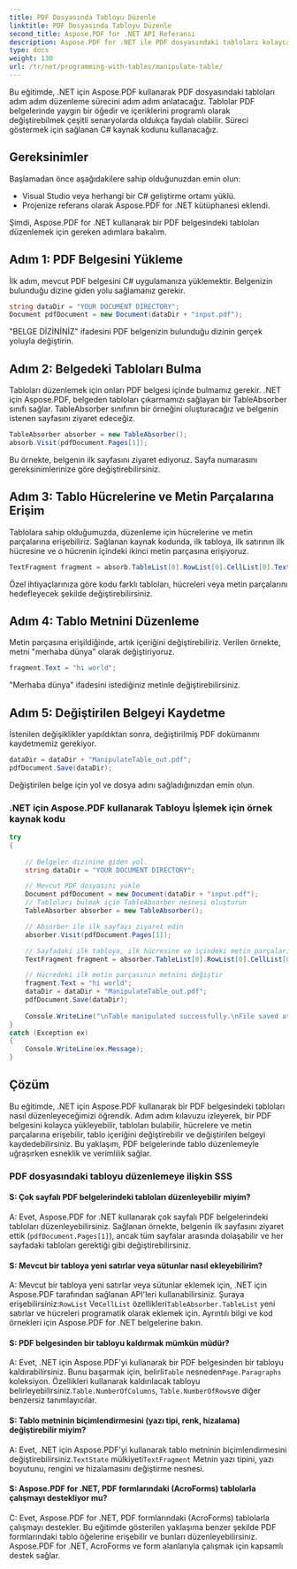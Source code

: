 ```yaml
---
title: PDF Dosyasında Tabloyu Düzenle
linktitle: PDF Dosyasında Tabloyu Düzenle
second_title: Aspose.PDF for .NET API Referansı
description: Aspose.PDF for .NET ile PDF dosyasındaki tabloları kolayca düzenleyin.
type: docs
weight: 130
url: /tr/net/programming-with-tables/manipulate-table/
---
```

Bu eğitimde, .NET için Aspose.PDF kullanarak PDF dosyasındaki tabloları adım adım düzenleme sürecini adım adım anlatacağız. Tablolar PDF belgelerinde yaygın bir öğedir ve içeriklerini programlı olarak değiştirebilmek çeşitli senaryolarda oldukça faydalı olabilir. Süreci göstermek için sağlanan C# kaynak kodunu kullanacağız.

## Gereksinimler

Başlamadan önce aşağıdakilere sahip olduğunuzdan emin olun:

- Visual Studio veya herhangi bir C# geliştirme ortamı yüklü.
- Projenize referans olarak Aspose.PDF for .NET kütüphanesi eklendi.

Şimdi, Aspose.PDF for .NET kullanarak bir PDF belgesindeki tabloları düzenlemek için gereken adımlara bakalım.

## Adım 1: PDF Belgesini Yükleme

İlk adım, mevcut PDF belgesini C# uygulamanıza yüklemektir. Belgenizin bulunduğu dizine giden yolu sağlamanız gerekir.

```csharp
string dataDir = "YOUR DOCUMENT DIRECTORY";
Document pdfDocument = new Document(dataDir + "input.pdf");
```

"BELGE DİZİNİNİZ" ifadesini PDF belgenizin bulunduğu dizinin gerçek yoluyla değiştirin.

## Adım 2: Belgedeki Tabloları Bulma

Tabloları düzenlemek için onları PDF belgesi içinde bulmamız gerekir. .NET için Aspose.PDF, belgeden tabloları çıkarmamızı sağlayan bir TableAbsorber sınıfı sağlar. TableAbsorber sınıfının bir örneğini oluşturacağız ve belgenin istenen sayfasını ziyaret edeceğiz.

```csharp
TableAbsorber absorber = new TableAbsorber();
absorb.Visit(pdfDocument.Pages[1]);
```

Bu örnekte, belgenin ilk sayfasını ziyaret ediyoruz. Sayfa numarasını gereksinimlerinize göre değiştirebilirsiniz.

## Adım 3: Tablo Hücrelerine ve Metin Parçalarına Erişim

Tablolara sahip olduğumuzda, düzenleme için hücrelerine ve metin parçalarına erişebiliriz. Sağlanan kaynak kodunda, ilk tabloya, ilk satırının ilk hücresine ve o hücrenin içindeki ikinci metin parçasına erişiyoruz.

```csharp
TextFragment fragment = absorb.TableList[0].RowList[0].CellList[0].TextFragments[1];
```

Özel ihtiyaçlarınıza göre kodu farklı tabloları, hücreleri veya metin parçalarını hedefleyecek şekilde değiştirebilirsiniz.

## Adım 4: Tablo Metnini Düzenleme

Metin parçasına erişildiğinde, artık içeriğini değiştirebiliriz. Verilen örnekte, metni "merhaba dünya" olarak değiştiriyoruz.

```csharp
fragment.Text = "hi world";
```

"Merhaba dünya" ifadesini istediğiniz metinle değiştirebilirsiniz.

## Adım 5: Değiştirilen Belgeyi Kaydetme

İstenilen değişiklikler yapıldıktan sonra, değiştirilmiş PDF dokümanını kaydetmemiz gerekiyor.

```csharp
dataDir = dataDir + "ManipulateTable_out.pdf";
pdfDocument.Save(dataDir);
```

Değiştirilen belge için yol ve dosya adını sağladığınızdan emin olun.


### .NET için Aspose.PDF kullanarak Tabloyu İşlemek için örnek kaynak kodu

```csharp
try
{
	
	// Belgeler dizinine giden yol.
	string dataDir = "YOUR DOCUMENT DIRECTORY";

	// Mevcut PDF dosyasını yükle
	Document pdfDocument = new Document(dataDir + "input.pdf");
	// Tabloları bulmak için TableAbsorber nesnesi oluşturun
	TableAbsorber absorber = new TableAbsorber();

	// Absorber ile ilk sayfayı ziyaret edin
	absorber.Visit(pdfDocument.Pages[1]);

	// Sayfadaki ilk tabloya, ilk hücresine ve içindeki metin parçalarına erişin
	TextFragment fragment = absorber.TableList[0].RowList[0].CellList[0].TextFragments[1];

	// Hücredeki ilk metin parçasının metnini değiştir
	fragment.Text = "hi world";
	dataDir = dataDir + "ManipulateTable_out.pdf";
	pdfDocument.Save(dataDir);
	
	Console.WriteLine("\nTable manipulated successfully.\nFile saved at " + dataDir);
}
catch (Exception ex)
{
	Console.WriteLine(ex.Message);
}
```

## Çözüm

Bu eğitimde, .NET için Aspose.PDF kullanarak bir PDF belgesindeki tabloları nasıl düzenleyeceğimizi öğrendik. Adım adım kılavuzu izleyerek, bir PDF belgesini kolayca yükleyebilir, tabloları bulabilir, hücrelere ve metin parçalarına erişebilir, tablo içeriğini değiştirebilir ve değiştirilen belgeyi kaydedebilirsiniz. Bu yaklaşım, PDF belgelerinde tablo düzenlemeyle uğraşırken esneklik ve verimlilik sağlar.

### PDF dosyasındaki tabloyu düzenlemeye ilişkin SSS

#### S: Çok sayfalı PDF belgelerindeki tabloları düzenleyebilir miyim?

A: Evet, Aspose.PDF for .NET kullanarak çok sayfalı PDF belgelerindeki tabloları düzenleyebilirsiniz. Sağlanan örnekte, belgenin ilk sayfasını ziyaret ettik (`pdfDocument.Pages[1]`), ancak tüm sayfalar arasında dolaşabilir ve her sayfadaki tabloları gerektiği gibi değiştirebilirsiniz.

#### S: Mevcut bir tabloya yeni satırlar veya sütunlar nasıl ekleyebilirim?

 A: Mevcut bir tabloya yeni satırlar veya sütunlar eklemek için, .NET için Aspose.PDF tarafından sağlanan API'leri kullanabilirsiniz. Şuraya erişebilirsiniz:`RowList` Ve`CellList` özellikleri`TableAbsorber.TableList` yeni satırlar ve hücreleri programatik olarak eklemek için. Ayrıntılı bilgi ve kod örnekleri için Aspose.PDF for .NET belgelerine bakın.

#### S: PDF belgesinden bir tabloyu kaldırmak mümkün müdür?

 A: Evet, .NET için Aspose.PDF'yi kullanarak bir PDF belgesinden bir tabloyu kaldırabilirsiniz. Bunu başarmak için, belirli`Table` nesneden`Page.Paragraphs` koleksiyon. Özellikleri kullanarak kaldırılacak tabloyu belirleyebilirsiniz.`Table.NumberOfColumns`, `Table.NumberOfRows`ve diğer benzersiz tanımlayıcılar.

#### S: Tablo metninin biçimlendirmesini (yazı tipi, renk, hizalama) değiştirebilir miyim?

 A: Evet, .NET için Aspose.PDF'yi kullanarak tablo metninin biçimlendirmesini değiştirebilirsiniz.`TextState` mülkiyeti`TextFragment` Metnin yazı tipini, yazı boyutunu, rengini ve hizalamasını değiştirme nesnesi.

#### S: Aspose.PDF for .NET, PDF formlarındaki (AcroForms) tablolarla çalışmayı destekliyor mu?

C: Evet, Aspose.PDF for .NET, PDF formlarındaki (AcroForms) tablolarla çalışmayı destekler. Bu eğitimde gösterilen yaklaşıma benzer şekilde PDF formlarındaki tablo öğelerine erişebilir ve bunları düzenleyebilirsiniz. Aspose.PDF for .NET, AcroForms ve form alanlarıyla çalışmak için kapsamlı destek sağlar.